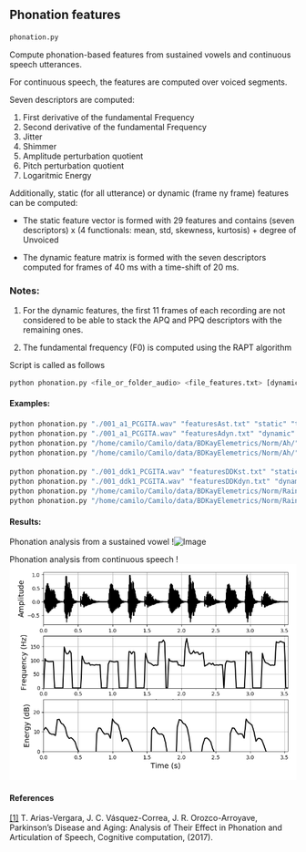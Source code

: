 ## Phonation features

```sh
phonation.py
```
Compute phonation-based features from sustained vowels and continuous speech utterances.

For continuous speech, the features are computed over voiced segments.

Seven descriptors are computed:

1. First derivative of the fundamental Frequency
2. Second derivative of the fundamental Frequency
3. Jitter
4. Shimmer
5. Amplitude perturbation quotient
6. Pitch perturbation quotient
7. Logaritmic Energy

Additionally, static (for all utterance) or dynamic (frame ny frame) features can be computed:

- The static feature vector is formed with 29 features and contains (seven descriptors) x (4 functionals: mean, std, skewness, kurtosis) + degree of Unvoiced

- The dynamic feature matrix is formed with the seven descriptors computed for frames of 40 ms with a time-shift of 20 ms.

### Notes:

1. For the dynamic features, the first 11 frames of each recording are not considered to be able to stack the APQ and PPQ descriptors with the remaining ones.

2. The fundamental frequency (F0) is computed using the RAPT algorithm

Script is called as follows

```sh
python phonation.py <file_or_folder_audio> <file_features.txt> [dynamic_or_static (default static)] [plots (true or false) (default false)]
```

#### Examples:
```sh
python phonation.py "./001_a1_PCGITA.wav" "featuresAst.txt" "static" "true"
python phonation.py "./001_a1_PCGITA.wav" "featuresAdyn.txt" "dynamic" "true"
python phonation.py "/home/camilo/Camilo/data/BDKayElemetrics/Norm/Ah/" "featuresAdynFolder.txt" "dynamic" "false"
python phonation.py "/home/camilo/Camilo/data/BDKayElemetrics/Norm/Ah/" "featuresAstatFolder.txt" "static" "false"

python phonation.py "./001_ddk1_PCGITA.wav" "featuresDDKst.txt" "static" "true"
python phonation.py "./001_ddk1_PCGITA.wav" "featuresDDKdyn.txt" "dynamic" "true"
python phonation.py "/home/camilo/Camilo/data/BDKayElemetrics/Norm/Rainbow/" "featuresDDKdynFolder.txt" "dynamic" "false"
python phonation.py "/home/camilo/Camilo/data/BDKayElemetrics/Norm/Rainbow/" "featuresDDKstatFolder.txt" "static" "false"
```
#### Results:

Phonation analysis from a sustained vowel
!![Image](https://github.com/jcvasquezc/DisVoice/blob/master/images/phonation_vowel.png?raw=true)

Phonation analysis from continuous speech
!![Image](images/phonation_continuous.png)


#### References

[[1]](https://link.springer.com/article/10.1007%2Fs12559-017-9497-x) T. Arias-Vergara, J. C. Vásquez-Correa, J. R. Orozco-Arroyave, Parkinson’s Disease and Aging: Analysis of Their Effect in Phonation and Articulation of Speech, Cognitive computation, (2017).
